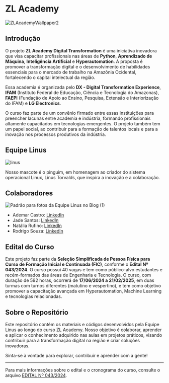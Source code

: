 # ZL Academy

![ZLAcademyWallpaper2](https://github.com/user-attachments/assets/d64cf58b-1c89-49e6-8528-603bbbcb797e)

## Introdução

O projeto **ZL Academy Digital Transformation** é uma iniciativa inovadora que visa capacitar profissionais nas áreas de **Python**, **Aprendizado de Máquina**, **Inteligência Artificial** e **Hyperautomation**. A proposta é promover a transformação digital e o desenvolvimento de habilidades essenciais para o mercado de trabalho na Amazônia Ocidental, fortalecendo o capital intelectual da região.

Essa academia é organizada pelo **DX - Digital Transformation Experience**, **IFAM** (Instituto Federal de Educação, Ciência e Tecnologia do Amazonas), **FAEPI** (Fundação de Apoio ao Ensino, Pesquisa, Extensão e Interiorização do IFAM) e **LG Electronics**. 

O curso faz parte de um convênio firmado entre essas instituições para preencher lacunas entre academia e indústria, formando profissionais altamente capacitados em tecnologias emergentes. O projeto também tem um papel social, ao contribuir para a formação de talentos locais e para a inovação nos processos produtivos da indústria.

## Equipe Linus

![linus](https://github.com/user-attachments/assets/cefd0963-b0f1-4cb3-962b-44b7177178e5)

Nosso mascote é o pinguim, em homenagem ao criador do sistema operacional Linux, Linus Torvalds, que inspira a inovação e a colaboração.

## Colaboradores

![Padrão para fotos da Equipe Linus no Blog (1)](https://github.com/user-attachments/assets/801dec01-80e6-4a80-957d-e5f360afdd36)

- Ademar Castro: [LinkedIn](https://br.linkedin.com/in/ademar-castro-8bb95b256)
- Jade Santos: [LinkedIn]()
- Natália Rufino: [LinkedIn]()
- Rodrigo Souza: [LinkedIn]()

## Edital do Curso

Este projeto faz parte da **Seleção Simplificada de Pessoa Física para Curso de Formação Inicial e Continuada (FIC)**, conforme o **Edital Nº 043/2024**. O curso possui 40 vagas e tem como público-alvo estudantes e recém-formados das áreas de Engenharia e Tecnologia. O curso, com duração de 592 horas, ocorrerá de **17/06/2024 a 21/02/2025**, em duas turmas com turnos diferentes (matutino e vespertino), e tem como objetivo promover a capacitação avançada em Hyperautomation, Machine Learning e tecnologias relacionadas.

## Sobre o Repositório

Este repositório contém os materiais e códigos desenvolvidos pela Equipe Linus ao longo do curso ZL Academy. Nosso objetivo é colaborar, aprender e aplicar o conhecimento adquirido nas aulas em projetos práticos, visando contribuir para a transformação digital na região e criar soluções inovadoras.

Sinta-se à vontade para explorar, contribuir e aprender com a gente!

---

Para mais informações sobre o edital e o cronograma do curso, consulte o arquivo [EDITAL Nº 043/2024](https://drive.google.com/file/d/1QORcQrQ5fsqGE-GfEV7l8Gc3Ddm4Pzwa/view).
